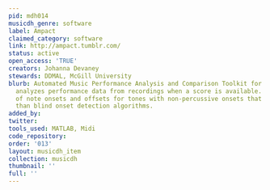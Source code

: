 ```yaml
---
pid: mdh014
musicdh_genre: software
label: Ampact
claimed_category: software
link: http://ampact.tumblr.com/
status: active
open_access: 'TRUE'
creators: Johanna Devaney
stewards: DDMAL, McGill University
blurb: Automated Music Performance Analysis and Comparison Toolkit for MATLAB environment
  analyzes performance data from recordings when a score is available. Provides estimates
  of note onsets and offsets for tones with non-percussive onsets that are more robust
  than blind onset detection algorithms.
added_by: 
twitter: 
tools_used: MATLAB, Midi
code_repository: 
order: '013'
layout: musicdh_item
collection: musicdh
thumbnail: ''
full: ''
---
```

